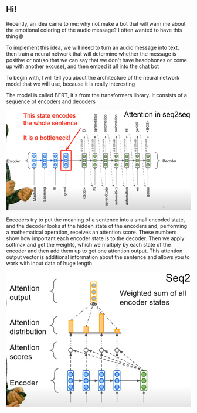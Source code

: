 ## Hi!
Recently, an idea came to me: why not make a bot that will warn me about the emotional coloring of the audio message? 
I often wanted to have this thing😅

To implement this idea, we will need to turn an audio message into text,
then train a neural network that will determine 
whether the message is positive or not(so that we can say that we don't have headphones or come up with another excuse),
and then embed it all into the chat bot

To begin with, I will tell you about the architecture of the neural network model that we will use, because it is really interesting

The model is called BERT, it's from the transformers library. It consists of a sequence of encoders and decoders

![head](https://github.com/MariaSultanbekova/sentiment_analysis_bot/blob/main/encoder-decoder.png)

Encoders try to put the meaning of a sentence into a small encoded state, and the decoder looks at the hidden state of the encoders and, performing a mathematical operation, receives an attention score. These numbers show how important each encoder state is to the decoder. Then we apply softmax and get the weights, which we multiply by each state of the encoder and then add them up to get one attention output. This attention output vector is additional information about the sentence and allows you to work with input data of huge length

![head](https://github.com/MariaSultanbekova/sentiment_analysis_bot/blob/main/attention_score.png)

